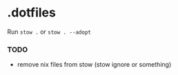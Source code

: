 # .dotfiles

Run `stow .` or `stow . --adopt`

### TODO
- remove nix files from stow (stow ignore or something)
